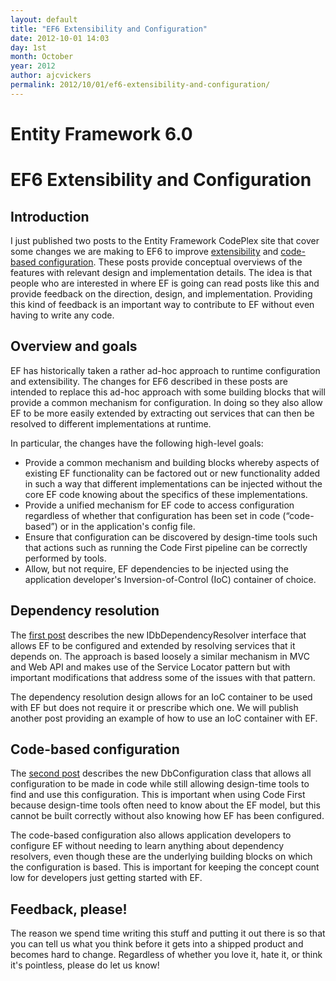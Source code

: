 ```yaml
---
layout: default
title: "EF6 Extensibility and Configuration"
date: 2012-10-01 14:03
day: 1st
month: October
year: 2012
author: ajcvickers
permalink: 2012/10/01/ef6-extensibility-and-configuration/
---
```


# Entity Framework 6.0
# EF6 Extensibility and Configuration

<h2>Introduction</h2>
I just published two posts to the Entity Framework CodePlex site that cover some changes we are making to EF6 to improve <a href="http://entityframework.codeplex.com/wikipage?title=EF%20Configuration%20and%20Extensibility">extensibility</a> and <a href="http://entityframework.codeplex.com/wikipage?title=Code-based%20Configuration">code-based configuration</a>. These posts provide conceptual overviews of the features with relevant design and implementation details. The idea is that people who are interested in where EF is going can read posts like this and provide feedback on the direction, design, and implementation. Providing this kind of feedback is an important way to contribute to EF without even having to write any code.
<h2>Overview and goals</h2>
EF has historically taken a rather ad-hoc approach to runtime configuration and extensibility. The changes for EF6 described in these posts are intended to replace this ad-hoc approach with some building blocks that will provide a common mechanism for configuration. In doing so they also allow EF to be more easily extended by extracting out services that can then be resolved to different implementations at runtime.

In particular, the changes have the following high-level goals:
<ul>
	<li>Provide a common mechanism and building blocks whereby aspects of existing EF functionality can be factored out or new functionality added in such a way that different implementations can be injected without the core EF code knowing about the specifics of these implementations.</li>
	<li>Provide a unified mechanism for EF code to access configuration regardless of whether that configuration has been set in code (“code-based”) or in the application's config file.</li>
	<li>Ensure that configuration can be discovered by design-time tools such that actions such as running the Code First pipeline can be correctly performed by tools.</li>
	<li>Allow, but not require, EF dependencies to be injected using the application developer's Inversion-of-Control (IoC) container of choice.</li>
</ul>
<h2>Dependency resolution</h2>
The <a href="http://entityframework.codeplex.com/wikipage?title=EF%20Configuration%20and%20Extensibility">first post</a> describes the new IDbDependencyResolver interface that allows EF to be configured and extended by resolving services that it depends on. The approach is based loosely a similar mechanism in MVC and Web API and makes use of the Service Locator pattern but with important modifications that address some of the issues with that pattern.

The dependency resolution design allows for an IoC container to be used with EF but does not require it or prescribe which one. We will publish another post providing an example of how to use an IoC container with EF.
<h2>Code-based configuration</h2>
The <a href="http://entityframework.codeplex.com/wikipage?title=Code-based%20Configuration">second post</a> describes the new DbConfiguration class that allows all configuration to be made in code while still allowing design-time tools to find and use this configuration. This is important when using Code First because design-time tools often need to know about the EF model, but this cannot be built correctly without also knowing how EF has been configured.

The code-based configuration also allows application developers to configure EF without needing to learn anything about dependency resolvers, even though these are the underlying building blocks on which the configuration is based. This is important for keeping the concept count low for developers just getting started with EF.
<h2>Feedback, please!</h2>
The reason we spend time writing this stuff and putting it out there is so that you can tell us what you think before it gets into a shipped product and becomes hard to change. Regardless of whether you love it, hate it, or think it's pointless, please do let us know!
